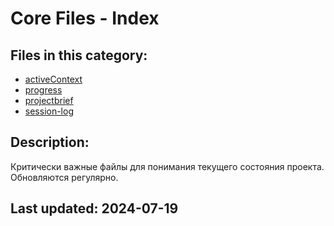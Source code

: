 # Core Files - Index

## Files in this category:

- [activeContext](./activeContext.md)
- [progress](./progress.md)
- [projectbrief](./projectbrief.md)
- [session-log](./session-log.md)

## Description:

Критически важные файлы для понимания текущего состояния проекта. Обновляются регулярно.

## Last updated: 2024-07-19 